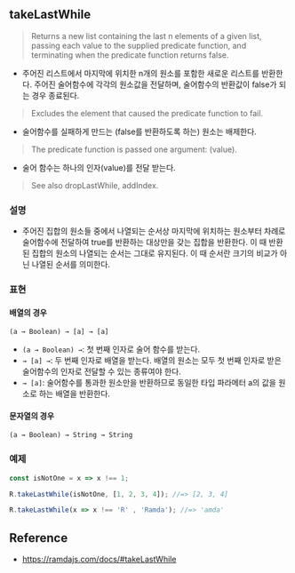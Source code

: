 ## takeLastWhile
> Returns a new list containing the last n elements of a given list, passing each value to the supplied predicate function, and terminating when the predicate function returns false.
- 주어진 리스트에서 마지막에 위치한 n개의 원소를 포함한 새로운 리스트를 반환한다. 주어진 술어함수에 각각의 원소값을 전달하며, 술어함수의 반환값이 false가 되는 경우 종료된다.

> Excludes the element that caused the predicate function to fail.
- 술어함수를 실패하게 만드는 (false를 반환하도록 하는) 원소는 배제한다.

> The predicate function is passed one argument: (value).
- 술어 함수는 하나의 인자(value)를 전달 받는다.

> See also dropLastWhile, addIndex.

### 설명
- 주어진 집합의 원소들 중에서 나열되는 순서상 마지막에 위치하는 원소부터 차례로 술어함수에 전달하여 true를 반환하는 대상만을 갖는 집합을 반환한다. 이 때 반환된 집합의 원소의 나열되는 순서는 그대로 유지된다. 이 때 순서란 크기의 비교가 아닌 나열된 순서를 의미한다.

### 표현

#### 배열의 경우
```
(a → Boolean) → [a] → [a]
```
- `(a → Boolean) →`: 첫 번째 인자로 술어 함수를 받는다.
- `→ [a] →`: 두 번째 인자로 배열을 받는다. 배열의 원소는 모두 첫 번째 인자로 받은 술어함수의 인자로 전달할 수 있는 종류여야 한다.
- `→ [a]`: 술어함수를 통과한 원소만을 반환하므로 동일한 타입 파라메터 a의 값을 원소로 하는 배열을 반환한다.

#### 문자열의 경우
```
(a → Boolean) → String → String
```

### 예제
```js
const isNotOne = x => x !== 1;

R.takeLastWhile(isNotOne, [1, 2, 3, 4]); //=> [2, 3, 4]

R.takeLastWhile(x => x !== 'R' , 'Ramda'); //=> 'amda'
```

## Reference
- https://ramdajs.com/docs/#takeLastWhile
